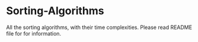 # Sorting-Algorithms
All the sorting algorithms, with their time complexities. Please read README file for for information.
